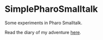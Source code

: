 # SimplePharoSmalltalk

Some experiments in Pharo Smalltalk.

Read the diary of my adventure [here](/diary/).
